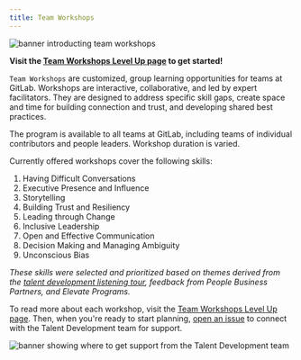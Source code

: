 ```yaml
---
title: Team Workshops
---
```


![banner introducting team workshops](/static/handbook/images/handbook/people-group/team-workshops.png)

**Visit the [Team Workshops Level Up page](https://university.gitlab.com/pages/team-workshops) to get started!**

`Team Workshops` are customized, group learning opportunities for teams at GitLab. Workshops are interactive, collaborative, and led by expert facilitators. They are designed to address specific skill gaps, create space and time for building connection and trust, and developing shared best practices.

The program is available to all teams at GitLab, including teams of individual contributors and people leaders. Workshop duration is varied.

Currently offered workshops cover the following skills:

1. Having Difficult Conversations
1. Executive Presence and Influence
1. Storytelling
1. Building Trust and Resiliency
1. Leading through Change
1. Inclusive Leadership
1. Open and Effective Communication
1. Decision Making and Managing Ambiguity
1. Unconscious Bias

_These skills were selected and prioritized based on themes derived from the [talent development listening tour](/handbook/people-group/learning-and-development/listening-tour/), feedback from People Business Partners, and Elevate Programs._

To read more about each workshop, visit the [Team Workshops Level Up page](https://university.gitlab.com/pages/team-workshops). Then, when you're ready to start planning, [open an issue](https://gitlab.com/gitlab-com/people-group/learning-development/custom-ld-engagement/-/issues/new?issuable_template=team-workshops) to connect with the Talent Development team for support.

![banner showing where to get support from the Talent Development team](/static/handbook/images/handbook/people-group/support.png)
